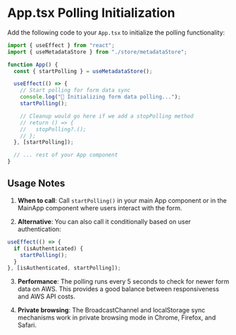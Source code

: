 # App.tsx Polling Initialization

Add the following code to your `App.tsx` to initialize the polling functionality:

```typescript
import { useEffect } from "react";
import { useMetadataStore } from "./store/metadataStore";

function App() {
  const { startPolling } = useMetadataStore();

  useEffect(() => {
    // Start polling for form data sync
    console.log("🔄 Initializing form data polling...");
    startPolling();

    // Cleanup would go here if we add a stopPolling method
    // return () => {
    //   stopPolling?.();
    // };
  }, [startPolling]);

  // ... rest of your App component
}
```

## Usage Notes

1. **When to call**: Call `startPolling()` in your main App component or in the MainApp component where users interact with the form.

2. **Alternative**: You can also call it conditionally based on user authentication:

```typescript
useEffect(() => {
  if (isAuthenticated) {
    startPolling();
  }
}, [isAuthenticated, startPolling]);
```

3. **Performance**: The polling runs every 5 seconds to check for newer form data on AWS. This provides a good balance between responsiveness and AWS API costs.

4. **Private browsing**: The BroadcastChannel and localStorage sync mechanisms work in private browsing mode in Chrome, Firefox, and Safari.
